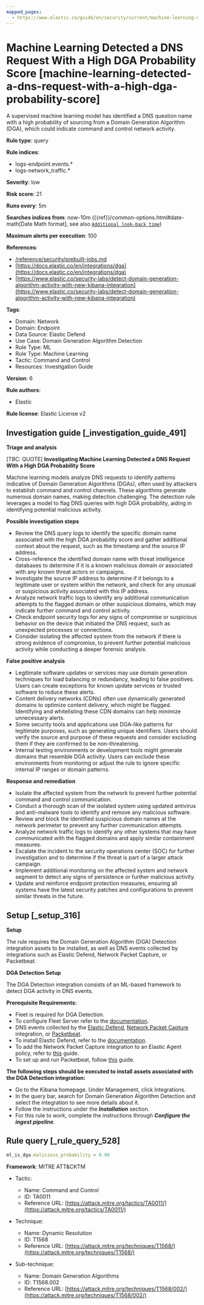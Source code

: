 ```yaml
---
mapped_pages:
  - https://www.elastic.co/guide/en/security/current/machine-learning-detected-a-dns-request-with-a-high-dga-probability-score.html
---
```


# Machine Learning Detected a DNS Request With a High DGA Probability Score [machine-learning-detected-a-dns-request-with-a-high-dga-probability-score]

A supervised machine learning model has identified a DNS question name with a high probability of sourcing from a Domain Generation Algorithm (DGA), which could indicate command and control network activity.

**Rule type**: query

**Rule indices**:

* logs-endpoint.events.*
* logs-network_traffic.*

**Severity**: low

**Risk score**: 21

**Runs every**: 5m

**Searches indices from**: now-10m ({{ref}}/common-options.html#date-math[Date Math format], see also [`Additional look-back time`](docs-content://solutions/security/detect-and-alert/create-detection-rule.md#rule-schedule))

**Maximum alerts per execution**: 100

**References**:

* [/reference/security/prebuilt-jobs.md](/reference/prebuilt-jobs.md)
* [https://docs.elastic.co/en/integrations/dga](https://docs.elastic.co/en/integrations/dga)
* [https://www.elastic.co/security-labs/detect-domain-generation-algorithm-activity-with-new-kibana-integration](https://www.elastic.co/security-labs/detect-domain-generation-algorithm-activity-with-new-kibana-integration)

**Tags**:

* Domain: Network
* Domain: Endpoint
* Data Source: Elastic Defend
* Use Case: Domain Generation Algorithm Detection
* Rule Type: ML
* Rule Type: Machine Learning
* Tactic: Command and Control
* Resources: Investigation Guide

**Version**: 6

**Rule authors**:

* Elastic

**Rule license**: Elastic License v2

## Investigation guide [_investigation_guide_491]

**Triage and analysis**

[TBC: QUOTE]
**Investigating Machine Learning Detected a DNS Request With a High DGA Probability Score**

Machine learning models analyze DNS requests to identify patterns indicative of Domain Generation Algorithms (DGAs), often used by attackers to establish command and control channels. These algorithms generate numerous domain names, making detection challenging. The detection rule leverages a model to flag DNS queries with high DGA probability, aiding in identifying potential malicious activity.

**Possible investigation steps**

* Review the DNS query logs to identify the specific domain name associated with the high DGA probability score and gather additional context about the request, such as the timestamp and the source IP address.
* Cross-reference the identified domain name with threat intelligence databases to determine if it is a known malicious domain or associated with any known threat actors or campaigns.
* Investigate the source IP address to determine if it belongs to a legitimate user or system within the network, and check for any unusual or suspicious activity associated with this IP address.
* Analyze network traffic logs to identify any additional communication attempts to the flagged domain or other suspicious domains, which may indicate further command and control activity.
* Check endpoint security logs for any signs of compromise or suspicious behavior on the device that initiated the DNS request, such as unexpected processes or connections.
* Consider isolating the affected system from the network if there is strong evidence of compromise, to prevent further potential malicious activity while conducting a deeper forensic analysis.

**False positive analysis**

* Legitimate software updates or services may use domain generation techniques for load balancing or redundancy, leading to false positives. Users can create exceptions for known update services or trusted software to reduce these alerts.
* Content delivery networks (CDNs) often use dynamically generated domains to optimize content delivery, which might be flagged. Identifying and whitelisting these CDN domains can help minimize unnecessary alerts.
* Some security tools and applications use DGA-like patterns for legitimate purposes, such as generating unique identifiers. Users should verify the source and purpose of these requests and consider excluding them if they are confirmed to be non-threatening.
* Internal testing environments or development tools might generate domains that resemble DGA activity. Users can exclude these environments from monitoring or adjust the rule to ignore specific internal IP ranges or domain patterns.

**Response and remediation**

* Isolate the affected system from the network to prevent further potential command and control communication.
* Conduct a thorough scan of the isolated system using updated antivirus and anti-malware tools to identify and remove any malicious software.
* Review and block the identified suspicious domain names at the network perimeter to prevent any further communication attempts.
* Analyze network traffic logs to identify any other systems that may have communicated with the flagged domains and apply similar containment measures.
* Escalate the incident to the security operations center (SOC) for further investigation and to determine if the threat is part of a larger attack campaign.
* Implement additional monitoring on the affected system and network segment to detect any signs of persistence or further malicious activity.
* Update and reinforce endpoint protection measures, ensuring all systems have the latest security patches and configurations to prevent similar threats in the future.


## Setup [_setup_316]

**Setup**

The rule requires the Domain Generation Algorithm (DGA) Detection integration assets to be installed, as well as DNS events collected by integrations such as Elastic Defend, Network Packet Capture, or Packetbeat.

**DGA Detection Setup**

The DGA Detection integration consists of an ML-based framework to detect DGA activity in DNS events.

**Prerequisite Requirements:**

* Fleet is required for DGA Detection.
* To configure Fleet Server refer to the [documentation](docs-content://reference/ingestion-tools/fleet/fleet-server.md).
* DNS events collected by the [Elastic Defend](https://docs.elastic.co/en/integrations/endpoint), [Network Packet Capture](https://docs.elastic.co/integrations/network_traffic) integration, or [Packetbeat](beats://docs/reference/packetbeat/packetbeat-overview.md).
* To install Elastic Defend, refer to the [documentation](docs-content://solutions/security/configure-elastic-defend/install-elastic-defend.md).
* To add the Network Packet Capture integration to an Elastic Agent policy, refer to [this](docs-content://reference/ingestion-tools/fleet/add-integration-to-policy.md) guide.
* To set up and run Packetbeat, follow [this](beats://docs/reference/packetbeat/setting-up-running.md) guide.

**The following steps should be executed to install assets associated with the DGA Detection integration:**

* Go to the Kibana homepage. Under Management, click Integrations.
* In the query bar, search for Domain Generation Algorithm Detection and select the integration to see more details about it.
* Follow the instructions under the ***Installation*** section.
* For this rule to work, complete the instructions through ***Configure the ingest pipeline***.


## Rule query [_rule_query_528]

```js
ml_is_dga.malicious_probability > 0.98
```

**Framework**: MITRE ATT&CKTM

* Tactic:

    * Name: Command and Control
    * ID: TA0011
    * Reference URL: [https://attack.mitre.org/tactics/TA0011/](https://attack.mitre.org/tactics/TA0011/)

* Technique:

    * Name: Dynamic Resolution
    * ID: T1568
    * Reference URL: [https://attack.mitre.org/techniques/T1568/](https://attack.mitre.org/techniques/T1568/)

* Sub-technique:

    * Name: Domain Generation Algorithms
    * ID: T1568.002
    * Reference URL: [https://attack.mitre.org/techniques/T1568/002/](https://attack.mitre.org/techniques/T1568/002/)



